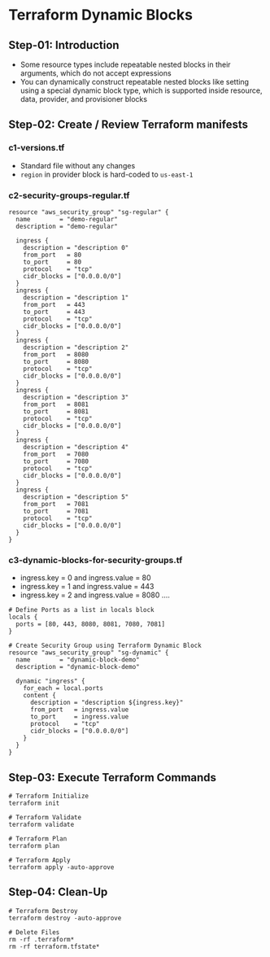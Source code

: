 # Terraform Dynamic Blocks

## Step-01: Introduction
- Some resource types include repeatable nested blocks in their arguments, which do not accept expressions
- You can dynamically construct repeatable nested blocks like setting using a special dynamic block type, which is supported inside resource, data, provider, and provisioner blocks

## Step-02: Create / Review Terraform manifests
### c1-versions.tf
- Standard file without any changes
- `region` in provider block is hard-coded to `us-east-1`
### c2-security-groups-regular.tf
```t
resource "aws_security_group" "sg-regular" {
  name        = "demo-regular"
  description = "demo-regular"

  ingress {
    description = "description 0"
    from_port   = 80
    to_port     = 80
    protocol    = "tcp"
    cidr_blocks = ["0.0.0.0/0"]
  }
  ingress {
    description = "description 1"
    from_port   = 443
    to_port     = 443
    protocol    = "tcp"
    cidr_blocks = ["0.0.0.0/0"]
  }
  ingress {
    description = "description 2"
    from_port   = 8080
    to_port     = 8080
    protocol    = "tcp"
    cidr_blocks = ["0.0.0.0/0"]
  }
  ingress {
    description = "description 3"
    from_port   = 8081
    to_port     = 8081
    protocol    = "tcp"
    cidr_blocks = ["0.0.0.0/0"]
  }
  ingress {
    description = "description 4"
    from_port   = 7080
    to_port     = 7080
    protocol    = "tcp"
    cidr_blocks = ["0.0.0.0/0"]
  }      
  ingress {
    description = "description 5"
    from_port   = 7081
    to_port     = 7081
    protocol    = "tcp"
    cidr_blocks = ["0.0.0.0/0"]
  }      
}
```

### c3-dynamic-blocks-for-security-groups.tf
- ingress.key = 0 and ingress.value = 80
- ingress.key = 1 and ingress.value = 443
- ingress.key = 2 and ingress.value = 8080  ....
```t
# Define Ports as a list in locals block
locals {
  ports = [80, 443, 8080, 8081, 7080, 7081]
}

# Create Security Group using Terraform Dynamic Block
resource "aws_security_group" "sg-dynamic" {
  name        = "dynamic-block-demo"
  description = "dynamic-block-demo"

  dynamic "ingress" {
    for_each = local.ports
    content {
      description = "description ${ingress.key}"
      from_port   = ingress.value
      to_port     = ingress.value
      protocol    = "tcp"
      cidr_blocks = ["0.0.0.0/0"]
    }
  }
}
```

## Step-03: Execute Terraform Commands
```t
# Terraform Initialize
terraform init

# Terraform Validate
terraform validate

# Terraform Plan
terraform plan

# Terraform Apply
terraform apply -auto-approve
```

## Step-04: Clean-Up
```t
# Terraform Destroy
terraform destroy -auto-approve

# Delete Files
rm -rf .terraform*
rm -rf terraform.tfstate*
```
